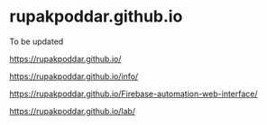 # rupakpoddar.github.io
To be updated

https://rupakpoddar.github.io/

https://rupakpoddar.github.io/info/

https://rupakpoddar.github.io/Firebase-automation-web-interface/

https://rupakpoddar.github.io/lab/
